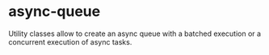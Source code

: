 # async-queue
Utility classes allow to create an async queue with a batched execution or a concurrent execution of async tasks.
